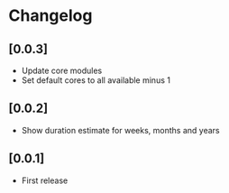 # Changelog

## [0.0.3]

- Update core modules
- Set default cores to all available minus 1


## [0.0.2]

- Show duration estimate for weeks, months and years


## [0.0.1]

- First release
